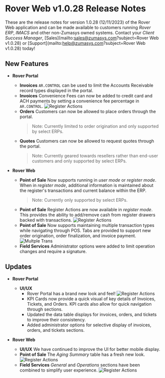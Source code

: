 # Rover Web v1.0.28 Release Notes

<badge text= "Version 1.0.28" vertical="middle" />

<PageHeader />

These are the release notes for version 1.0.28 (12/11/2023) of the Rover Web application and can be made available to customers running _Rover ERP_, _IMACS_ and other non-Zumasys owned systems. Contact your _Client Success Manager_, [Sales](mailto:sales@zumasys.com?subject=Rover Web v1.0.28) or [Support](mailto:help@zumasys.com?subject=Rover Web v1.0.28) today!

## New Features

-  **Rover Portal**
	- **Invoices** `AR.CONTROL` can be used to limit the Accounts Receivable record types displayed in the portal.
	- **Invoices** Convenience Fees can now be added to credit card and ACH payments by setting a convenience fee percentage in `AR.CONTROL`.
	![Register Actions](/assets/img/screenshots/20231212/RoverPortal_CFee.png)
	- **Orders** Customers can now be allowed to place orders through the portal.
   	  > Note: Currently limited to order origination and only supported by select ERPs.
   	- **Quotes** Customers can now be allowed to request quotes through the portal.
   	  > Note: Currently geared towards resellers rather than end-user customers and only supported by select ERPs. 

-  **Rover Web**
	- **Point of Sale** Now supports running in _user mode_ or _register mode_. When in _register mode_, additional information is maintained about the register's transactions and current balance within the ERP.
 	  > Note: Currently only supported by select ERPs.
  	- **Point of Sale** Register Actions are now available in _register mode_. This provides the ability to add/remove cash from register drawers backed with transactions.
	![Register Actions](/assets/img/screenshots/20231212/POS_RegisterActions.png)
	- **Point of Sale** Now supports maintaining multiple transaction types while navigating through POS. Tabs are provided to support new order origination, order finalization, and invoice payment.    
	![Multple Trans](/assets/img/screenshots/20231212/POS_SalesActions.png)
	- **Field Services** Administrator options were added to limit operation changes and require a signature.

## Updates

-  **Rover Portal**
	- **UI/UX**
 		- Rover Portal has a brand new look and feel!
		![Register Actions](/assets/img/screenshots/20231212/portal_KPI_1.png)
		- KPI Cards now provide a quick visual of key details of Invoices, Tickets, and Orders. KPI cards also allow for quick navigation through sections.
		- Updated the data table displays for invoices, orders, and tickets to improve their consistency.
		- Added administrator options for selective display of invoices, orders, and tickets sections.
	
-  **Rover Web**
	- **UI/UX** We have continued to improve the UI for better mobile display.
	- **Point of Sale** The _Aging Summary_ table has a fresh new look. 
	![Register Actions](/assets/img/screenshots/20231212/POS_Aging.png)
	- **Field Services** _General_ and _Operations_ sections have been combined to simplify user experience.
	![Register Actions](/assets/img/screenshots/20231212/fieldservices-demo.gif)

<PageFooter />
